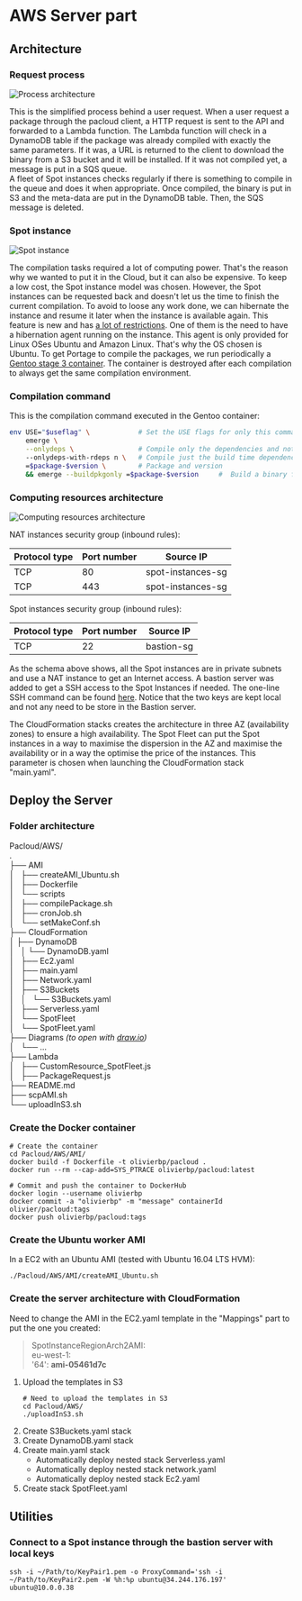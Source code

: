 # AWS Server part

## Architecture

### Request process

![Process architecture](https://s3-eu-west-1.amazonaws.com/olivierbp/Process_architecture_small.png)

This is the simplified process behind a user request. When a user request a package through the pacloud client, a HTTP request is sent to the API and forwarded to a Lambda function. The Lambda function will check in a DynamoDB table if the package was already compiled with exactly the same parameters. If it was, a URL is returned to the client to download the binary from a S3 bucket and it will be installed. If it was not compiled yet, a message is put in a SQS queue.  
A fleet of Spot instances checks regularly if there is something to compile in the queue and does it when appropriate. Once compiled, the binary is put in S3 and the meta-data are put in the DynamoDB table. Then, the SQS message is deleted.

### Spot instance

![Spot instance](https://s3-eu-west-1.amazonaws.com/olivierbp/AMI_architecture_worker.png)

The compilation tasks required a lot of computing power. That's the reason why we wanted to put it in the Cloud, but it can also be expensive. To keep a low cost, the Spot instance model was chosen. However, the Spot instances can be requested back and doesn't let us the time to finish the current compilation. To avoid to loose any work done, we can hibernate the instance and resume it later when the instance is available again. This feature is new and has [a lot of restrictions](https://docs.aws.amazon.com/AWSEC2/latest/UserGuide/spot-interruptions.html). One of them is the need to have a hibernation agent running on the instance. This agent is only provided for Linux OSes Ubuntu and Amazon Linux. That's why the OS chosen is Ubuntu. To get Portage to compile the packages, we run periodically a [Gentoo stage 3 container](https://hub.docker.com/r/gentoo/stage3-amd64/). The container is destroyed after each compilation to always get the same compilation environment.

### Compilation command

This is the compilation command executed in the Gentoo container:

```BASH
env USE="$useflag" \            # Set the USE flags for only this command
    emerge \
    --onlydeps \                # Compile only the dependencies and not the package
    --onlydeps-with-rdeps n \   # Compile just the build time dependencies and not the run time dependencies
    =$package-$version \        # Package and version
    && emerge --buildpkgonly =$package-$version     #  Build a binary for the package and don’t install the package. Use "&&" and not another instruction will not execute the second part if the first one fails
```

### Computing resources architecture

![Computing resources architecture](https://s3-eu-west-1.amazonaws.com/olivierbp/Computing_resources_architecture.png)

NAT instances security group (inbound rules):

| Protocol type | Port number |     Source IP     |
| ------------- | ----------- | ----------------- |
|     TCP       |     80      | spot-instances-sg |
|     TCP       |     443     | spot-instances-sg |

Spot instances security group (inbound rules):

| Protocol type | Port number |     Source IP     |
| ------------- | ----------- | ----------------- |
|     TCP       |     22      |     bastion-sg    |

As the schema above shows, all the Spot instances are in private subnets and use a NAT instance to get an Internet access. A bastion server was added to get a SSH access to the Spot Instances if needed. The one-line SSH command can be found [here](#connect-to-a-spot-instance-through-the-bastion-server-with-local-keys). Notice that the two keys are kept local and not any need to be store in the Bastion server.  

The CloudFormation stacks creates the architecture in three AZ (availability zones) to ensure a high availability. The Spot Fleet can put the Spot instances in a way to maximise the dispersion in the AZ and maximise the availability or in a way the optimise the price of the instances. This parameter is chosen when launching the CloudFormation stack "main.yaml".


## Deploy the Server

### Folder architecture

Pacloud/AWS/  
.  
├── AMI  
│   ├── createAMI_Ubuntu.sh  
│   ├── Dockerfile  
│   └── scripts  
│       ├── compilePackage.sh  
│       ├── cronJob.sh  
│       └── setMakeConf.sh  
├── CloudFormation  
│   ├── DynamoDB  
│   │   └── DynamoDB.yaml  
│   ├── Ec2.yaml  
│   ├── main.yaml  
│   ├── Network.yaml  
│   ├── S3Buckets  
│   │   └── S3Buckets.yaml  
│   ├── Serverless.yaml  
│   └── SpotFleet  
│       └── SpotFleet.yaml  
├── Diagrams *(to open with [draw.io](https://draw.io))*  
│   └── ...  
├── Lambda  
│   ├── CustomResource_SpotFleet.js  
│   ├── PackageRequest.js  
├── README.md  
├── scpAMI.sh  
└── uploadInS3.sh  


### Create the Docker container

```SHELL
# Create the container
cd Pacloud/AWS/AMI/
docker build -f Dockerfile -t olivierbp/pacloud .
docker run --rm --cap-add=SYS_PTRACE olivierbp/pacloud:latest

# Commit and push the container to DockerHub
docker login --username olivierbp
docker commit -a "olivierbp" -m "message" containerId olivier/pacloud:tags
docker push olivierbp/pacloud:tags
```

### Create the Ubuntu worker AMI

In a EC2 with an Ubuntu AMI (tested with Ubuntu 16.04 LTS HVM):

```SHELL
./Pacloud/AWS/AMI/createAMI_Ubuntu.sh
```

### Create the server architecture with CloudFormation

Need to change the AMI in the EC2.yaml template in the "Mappings" part to put the one you created:
>SpotInstanceRegionArch2AMI:  
>   eu-west-1:  
>      '64': **ami-05461d7c**  


1. Upload the templates in S3
    ```SHELL
    # Need to upload the templates in S3
    cd Pacloud/AWS/
    ./uploadInS3.sh
    ```
2. Create S3Buckets.yaml stack
3. Create DynamoDB.yaml stack
4. Create main.yaml stack
    * Automatically deploy nested stack Serverless.yaml
    * Automatically deploy nested stack network.yaml
    * Automatically deploy nested stack Ec2.yaml
5. Create stack SpotFleet.yaml


## Utilities

### Connect to a Spot instance through the bastion server with local keys

```SHELL
ssh -i ~/Path/to/KeyPair1.pem -o ProxyCommand='ssh -i ~/Path/to/KeyPair2.pem -W %h:%p ubuntu@34.244.176.197' ubuntu@10.0.0.38
```

